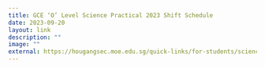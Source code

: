 ```yaml
---
title: GCE ‘O’ Level Science Practical 2023 Shift Schedule
date: 2023-09-20
layout: link
description: ""
image: ""
external: https://hougangsec.moe.edu.sg/quick-links/for-students/science-practical-2023/
---
```


